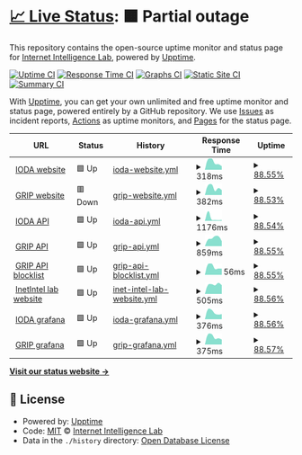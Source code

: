 # [📈 Live Status](https://InetIntel.github.io/service-monitoring): <!--live status--> **🟧 Partial outage**

This repository contains the open-source uptime monitor and status page for [Internet Intelligence Lab](http://inetintel.org), powered by [Upptime](https://github.com/upptime/upptime).

[![Uptime CI](https://github.com/InetIntel/service-monitoring/workflows/Uptime%20CI/badge.svg)](https://github.com/InetIntel/service-monitoring/actions?query=workflow%3A%22Uptime+CI%22)
[![Response Time CI](https://github.com/InetIntel/service-monitoring/workflows/Response%20Time%20CI/badge.svg)](https://github.com/InetIntel/service-monitoring/actions?query=workflow%3A%22Response+Time+CI%22)
[![Graphs CI](https://github.com/InetIntel/service-monitoring/workflows/Graphs%20CI/badge.svg)](https://github.com/InetIntel/service-monitoring/actions?query=workflow%3A%22Graphs+CI%22)
[![Static Site CI](https://github.com/InetIntel/service-monitoring/workflows/Static%20Site%20CI/badge.svg)](https://github.com/InetIntel/service-monitoring/actions?query=workflow%3A%22Static+Site+CI%22)
[![Summary CI](https://github.com/InetIntel/service-monitoring/workflows/Summary%20CI/badge.svg)](https://github.com/InetIntel/service-monitoring/actions?query=workflow%3A%22Summary+CI%22)

With [Upptime](https://upptime.js.org), you can get your own unlimited and free uptime monitor and status page, powered entirely by a GitHub repository. We use [Issues](https://github.com/InetIntel/service-monitoring/issues) as incident reports, [Actions](https://github.com/InetIntel/service-monitoring/actions) as uptime monitors, and [Pages](https://InetIntel.github.io/service-monitoring) for the status page.

<!--start: status pages-->
<!-- This summary is generated by Upptime (https://github.com/upptime/upptime) -->
<!-- Do not edit this manually, your changes will be overwritten -->
<!-- prettier-ignore -->
| URL | Status | History | Response Time | Uptime |
| --- | ------ | ------- | ------------- | ------ |
| <img alt="" src="https://icons.duckduckgo.com/ip3/ioda.inetintel.cc.gatech.edu.ico" height="13"> [IODA website](https://ioda.inetintel.cc.gatech.edu) | 🟩 Up | [ioda-website.yml](https://github.com/InetIntel/service-monitoring/commits/HEAD/history/ioda-website.yml) | <details><summary><img alt="Response time graph" src="./graphs/ioda-website/response-time-week.png" height="20"> 318ms</summary><br><a href="https://InetIntel.github.io/service-monitoring/history/ioda-website"><img alt="Response time 328" src="https://img.shields.io/endpoint?url=https%3A%2F%2Fraw.githubusercontent.com%2FInetIntel%2Fservice-monitoring%2FHEAD%2Fapi%2Fioda-website%2Fresponse-time.json"></a><br><a href="https://InetIntel.github.io/service-monitoring/history/ioda-website"><img alt="24-hour response time 287" src="https://img.shields.io/endpoint?url=https%3A%2F%2Fraw.githubusercontent.com%2FInetIntel%2Fservice-monitoring%2FHEAD%2Fapi%2Fioda-website%2Fresponse-time-day.json"></a><br><a href="https://InetIntel.github.io/service-monitoring/history/ioda-website"><img alt="7-day response time 318" src="https://img.shields.io/endpoint?url=https%3A%2F%2Fraw.githubusercontent.com%2FInetIntel%2Fservice-monitoring%2FHEAD%2Fapi%2Fioda-website%2Fresponse-time-week.json"></a><br><a href="https://InetIntel.github.io/service-monitoring/history/ioda-website"><img alt="30-day response time 441" src="https://img.shields.io/endpoint?url=https%3A%2F%2Fraw.githubusercontent.com%2FInetIntel%2Fservice-monitoring%2FHEAD%2Fapi%2Fioda-website%2Fresponse-time-month.json"></a><br><a href="https://InetIntel.github.io/service-monitoring/history/ioda-website"><img alt="1-year response time 328" src="https://img.shields.io/endpoint?url=https%3A%2F%2Fraw.githubusercontent.com%2FInetIntel%2Fservice-monitoring%2FHEAD%2Fapi%2Fioda-website%2Fresponse-time-year.json"></a></details> | <details><summary><a href="https://InetIntel.github.io/service-monitoring/history/ioda-website">88.55%</a></summary><a href="https://InetIntel.github.io/service-monitoring/history/ioda-website"><img alt="All-time uptime 99.42%" src="https://img.shields.io/endpoint?url=https%3A%2F%2Fraw.githubusercontent.com%2FInetIntel%2Fservice-monitoring%2FHEAD%2Fapi%2Fioda-website%2Fuptime.json"></a><br><a href="https://InetIntel.github.io/service-monitoring/history/ioda-website"><img alt="24-hour uptime 19.83%" src="https://img.shields.io/endpoint?url=https%3A%2F%2Fraw.githubusercontent.com%2FInetIntel%2Fservice-monitoring%2FHEAD%2Fapi%2Fioda-website%2Fuptime-day.json"></a><br><a href="https://InetIntel.github.io/service-monitoring/history/ioda-website"><img alt="7-day uptime 88.55%" src="https://img.shields.io/endpoint?url=https%3A%2F%2Fraw.githubusercontent.com%2FInetIntel%2Fservice-monitoring%2FHEAD%2Fapi%2Fioda-website%2Fuptime-week.json"></a><br><a href="https://InetIntel.github.io/service-monitoring/history/ioda-website"><img alt="30-day uptime 97.27%" src="https://img.shields.io/endpoint?url=https%3A%2F%2Fraw.githubusercontent.com%2FInetIntel%2Fservice-monitoring%2FHEAD%2Fapi%2Fioda-website%2Fuptime-month.json"></a><br><a href="https://InetIntel.github.io/service-monitoring/history/ioda-website"><img alt="1-year uptime 99.42%" src="https://img.shields.io/endpoint?url=https%3A%2F%2Fraw.githubusercontent.com%2FInetIntel%2Fservice-monitoring%2FHEAD%2Fapi%2Fioda-website%2Fuptime-year.json"></a></details>
| <img alt="" src="https://icons.duckduckgo.com/ip3/grip.inetintel.cc.gatech.edu.ico" height="13"> [GRIP website](https://grip.inetintel.cc.gatech.edu) | 🟥 Down | [grip-website.yml](https://github.com/InetIntel/service-monitoring/commits/HEAD/history/grip-website.yml) | <details><summary><img alt="Response time graph" src="./graphs/grip-website/response-time-week.png" height="20"> 382ms</summary><br><a href="https://InetIntel.github.io/service-monitoring/history/grip-website"><img alt="Response time 287" src="https://img.shields.io/endpoint?url=https%3A%2F%2Fraw.githubusercontent.com%2FInetIntel%2Fservice-monitoring%2FHEAD%2Fapi%2Fgrip-website%2Fresponse-time.json"></a><br><a href="https://InetIntel.github.io/service-monitoring/history/grip-website"><img alt="24-hour response time 0" src="https://img.shields.io/endpoint?url=https%3A%2F%2Fraw.githubusercontent.com%2FInetIntel%2Fservice-monitoring%2FHEAD%2Fapi%2Fgrip-website%2Fresponse-time-day.json"></a><br><a href="https://InetIntel.github.io/service-monitoring/history/grip-website"><img alt="7-day response time 382" src="https://img.shields.io/endpoint?url=https%3A%2F%2Fraw.githubusercontent.com%2FInetIntel%2Fservice-monitoring%2FHEAD%2Fapi%2Fgrip-website%2Fresponse-time-week.json"></a><br><a href="https://InetIntel.github.io/service-monitoring/history/grip-website"><img alt="30-day response time 244" src="https://img.shields.io/endpoint?url=https%3A%2F%2Fraw.githubusercontent.com%2FInetIntel%2Fservice-monitoring%2FHEAD%2Fapi%2Fgrip-website%2Fresponse-time-month.json"></a><br><a href="https://InetIntel.github.io/service-monitoring/history/grip-website"><img alt="1-year response time 287" src="https://img.shields.io/endpoint?url=https%3A%2F%2Fraw.githubusercontent.com%2FInetIntel%2Fservice-monitoring%2FHEAD%2Fapi%2Fgrip-website%2Fresponse-time-year.json"></a></details> | <details><summary><a href="https://InetIntel.github.io/service-monitoring/history/grip-website">88.53%</a></summary><a href="https://InetIntel.github.io/service-monitoring/history/grip-website"><img alt="All-time uptime 99.43%" src="https://img.shields.io/endpoint?url=https%3A%2F%2Fraw.githubusercontent.com%2FInetIntel%2Fservice-monitoring%2FHEAD%2Fapi%2Fgrip-website%2Fuptime.json"></a><br><a href="https://InetIntel.github.io/service-monitoring/history/grip-website"><img alt="24-hour uptime 19.74%" src="https://img.shields.io/endpoint?url=https%3A%2F%2Fraw.githubusercontent.com%2FInetIntel%2Fservice-monitoring%2FHEAD%2Fapi%2Fgrip-website%2Fuptime-day.json"></a><br><a href="https://InetIntel.github.io/service-monitoring/history/grip-website"><img alt="7-day uptime 88.53%" src="https://img.shields.io/endpoint?url=https%3A%2F%2Fraw.githubusercontent.com%2FInetIntel%2Fservice-monitoring%2FHEAD%2Fapi%2Fgrip-website%2Fuptime-week.json"></a><br><a href="https://InetIntel.github.io/service-monitoring/history/grip-website"><img alt="30-day uptime 97.27%" src="https://img.shields.io/endpoint?url=https%3A%2F%2Fraw.githubusercontent.com%2FInetIntel%2Fservice-monitoring%2FHEAD%2Fapi%2Fgrip-website%2Fuptime-month.json"></a><br><a href="https://InetIntel.github.io/service-monitoring/history/grip-website"><img alt="1-year uptime 99.43%" src="https://img.shields.io/endpoint?url=https%3A%2F%2Fraw.githubusercontent.com%2FInetIntel%2Fservice-monitoring%2FHEAD%2Fapi%2Fgrip-website%2Fuptime-year.json"></a></details>
| <img alt="" src="https://icons.duckduckgo.com/ip3/api.ioda.inetintel.cc.gatech.edu.ico" height="13"> [IODA API](https://api.ioda.inetintel.cc.gatech.edu/v2/) | 🟩 Up | [ioda-api.yml](https://github.com/InetIntel/service-monitoring/commits/HEAD/history/ioda-api.yml) | <details><summary><img alt="Response time graph" src="./graphs/ioda-api/response-time-week.png" height="20"> 1176ms</summary><br><a href="https://InetIntel.github.io/service-monitoring/history/ioda-api"><img alt="Response time 638" src="https://img.shields.io/endpoint?url=https%3A%2F%2Fraw.githubusercontent.com%2FInetIntel%2Fservice-monitoring%2FHEAD%2Fapi%2Fioda-api%2Fresponse-time.json"></a><br><a href="https://InetIntel.github.io/service-monitoring/history/ioda-api"><img alt="24-hour response time 346" src="https://img.shields.io/endpoint?url=https%3A%2F%2Fraw.githubusercontent.com%2FInetIntel%2Fservice-monitoring%2FHEAD%2Fapi%2Fioda-api%2Fresponse-time-day.json"></a><br><a href="https://InetIntel.github.io/service-monitoring/history/ioda-api"><img alt="7-day response time 1176" src="https://img.shields.io/endpoint?url=https%3A%2F%2Fraw.githubusercontent.com%2FInetIntel%2Fservice-monitoring%2FHEAD%2Fapi%2Fioda-api%2Fresponse-time-week.json"></a><br><a href="https://InetIntel.github.io/service-monitoring/history/ioda-api"><img alt="30-day response time 900" src="https://img.shields.io/endpoint?url=https%3A%2F%2Fraw.githubusercontent.com%2FInetIntel%2Fservice-monitoring%2FHEAD%2Fapi%2Fioda-api%2Fresponse-time-month.json"></a><br><a href="https://InetIntel.github.io/service-monitoring/history/ioda-api"><img alt="1-year response time 638" src="https://img.shields.io/endpoint?url=https%3A%2F%2Fraw.githubusercontent.com%2FInetIntel%2Fservice-monitoring%2FHEAD%2Fapi%2Fioda-api%2Fresponse-time-year.json"></a></details> | <details><summary><a href="https://InetIntel.github.io/service-monitoring/history/ioda-api">88.54%</a></summary><a href="https://InetIntel.github.io/service-monitoring/history/ioda-api"><img alt="All-time uptime 99.43%" src="https://img.shields.io/endpoint?url=https%3A%2F%2Fraw.githubusercontent.com%2FInetIntel%2Fservice-monitoring%2FHEAD%2Fapi%2Fioda-api%2Fuptime.json"></a><br><a href="https://InetIntel.github.io/service-monitoring/history/ioda-api"><img alt="24-hour uptime 19.80%" src="https://img.shields.io/endpoint?url=https%3A%2F%2Fraw.githubusercontent.com%2FInetIntel%2Fservice-monitoring%2FHEAD%2Fapi%2Fioda-api%2Fuptime-day.json"></a><br><a href="https://InetIntel.github.io/service-monitoring/history/ioda-api"><img alt="7-day uptime 88.54%" src="https://img.shields.io/endpoint?url=https%3A%2F%2Fraw.githubusercontent.com%2FInetIntel%2Fservice-monitoring%2FHEAD%2Fapi%2Fioda-api%2Fuptime-week.json"></a><br><a href="https://InetIntel.github.io/service-monitoring/history/ioda-api"><img alt="30-day uptime 97.28%" src="https://img.shields.io/endpoint?url=https%3A%2F%2Fraw.githubusercontent.com%2FInetIntel%2Fservice-monitoring%2FHEAD%2Fapi%2Fioda-api%2Fuptime-month.json"></a><br><a href="https://InetIntel.github.io/service-monitoring/history/ioda-api"><img alt="1-year uptime 99.43%" src="https://img.shields.io/endpoint?url=https%3A%2F%2Fraw.githubusercontent.com%2FInetIntel%2Fservice-monitoring%2FHEAD%2Fapi%2Fioda-api%2Fuptime-year.json"></a></details>
| <img alt="" src="https://icons.duckduckgo.com/ip3/api.grip.inetintel.cc.gatech.edu.ico" height="13"> [GRIP API](https://api.grip.inetintel.cc.gatech.edu/json/events?length=10&start=0&ts_start=2023-05-01T00%3A00&ts_end=2023-05-02T00%3A00&event_type=submoas&full) | 🟩 Up | [grip-api.yml](https://github.com/InetIntel/service-monitoring/commits/HEAD/history/grip-api.yml) | <details><summary><img alt="Response time graph" src="./graphs/grip-api/response-time-week.png" height="20"> 859ms</summary><br><a href="https://InetIntel.github.io/service-monitoring/history/grip-api"><img alt="Response time 1137" src="https://img.shields.io/endpoint?url=https%3A%2F%2Fraw.githubusercontent.com%2FInetIntel%2Fservice-monitoring%2FHEAD%2Fapi%2Fgrip-api%2Fresponse-time.json"></a><br><a href="https://InetIntel.github.io/service-monitoring/history/grip-api"><img alt="24-hour response time 1028" src="https://img.shields.io/endpoint?url=https%3A%2F%2Fraw.githubusercontent.com%2FInetIntel%2Fservice-monitoring%2FHEAD%2Fapi%2Fgrip-api%2Fresponse-time-day.json"></a><br><a href="https://InetIntel.github.io/service-monitoring/history/grip-api"><img alt="7-day response time 859" src="https://img.shields.io/endpoint?url=https%3A%2F%2Fraw.githubusercontent.com%2FInetIntel%2Fservice-monitoring%2FHEAD%2Fapi%2Fgrip-api%2Fresponse-time-week.json"></a><br><a href="https://InetIntel.github.io/service-monitoring/history/grip-api"><img alt="30-day response time 1058" src="https://img.shields.io/endpoint?url=https%3A%2F%2Fraw.githubusercontent.com%2FInetIntel%2Fservice-monitoring%2FHEAD%2Fapi%2Fgrip-api%2Fresponse-time-month.json"></a><br><a href="https://InetIntel.github.io/service-monitoring/history/grip-api"><img alt="1-year response time 1137" src="https://img.shields.io/endpoint?url=https%3A%2F%2Fraw.githubusercontent.com%2FInetIntel%2Fservice-monitoring%2FHEAD%2Fapi%2Fgrip-api%2Fresponse-time-year.json"></a></details> | <details><summary><a href="https://InetIntel.github.io/service-monitoring/history/grip-api">88.55%</a></summary><a href="https://InetIntel.github.io/service-monitoring/history/grip-api"><img alt="All-time uptime 98.32%" src="https://img.shields.io/endpoint?url=https%3A%2F%2Fraw.githubusercontent.com%2FInetIntel%2Fservice-monitoring%2FHEAD%2Fapi%2Fgrip-api%2Fuptime.json"></a><br><a href="https://InetIntel.github.io/service-monitoring/history/grip-api"><img alt="24-hour uptime 19.83%" src="https://img.shields.io/endpoint?url=https%3A%2F%2Fraw.githubusercontent.com%2FInetIntel%2Fservice-monitoring%2FHEAD%2Fapi%2Fgrip-api%2Fuptime-day.json"></a><br><a href="https://InetIntel.github.io/service-monitoring/history/grip-api"><img alt="7-day uptime 88.55%" src="https://img.shields.io/endpoint?url=https%3A%2F%2Fraw.githubusercontent.com%2FInetIntel%2Fservice-monitoring%2FHEAD%2Fapi%2Fgrip-api%2Fuptime-week.json"></a><br><a href="https://InetIntel.github.io/service-monitoring/history/grip-api"><img alt="30-day uptime 91.77%" src="https://img.shields.io/endpoint?url=https%3A%2F%2Fraw.githubusercontent.com%2FInetIntel%2Fservice-monitoring%2FHEAD%2Fapi%2Fgrip-api%2Fuptime-month.json"></a><br><a href="https://InetIntel.github.io/service-monitoring/history/grip-api"><img alt="1-year uptime 98.32%" src="https://img.shields.io/endpoint?url=https%3A%2F%2Fraw.githubusercontent.com%2FInetIntel%2Fservice-monitoring%2FHEAD%2Fapi%2Fgrip-api%2Fuptime-year.json"></a></details>
| <img alt="" src="https://icons.duckduckgo.com/ip3/api.grip.inetintel.cc.gatech.edu.ico" height="13"> [GRIP API blocklist](https://api.grip.inetintel.cc.gatech.edu/json/blocklist) | 🟩 Up | [grip-api-blocklist.yml](https://github.com/InetIntel/service-monitoring/commits/HEAD/history/grip-api-blocklist.yml) | <details><summary><img alt="Response time graph" src="./graphs/grip-api-blocklist/response-time-week.png" height="20"> 56ms</summary><br><a href="https://InetIntel.github.io/service-monitoring/history/grip-api-blocklist"><img alt="Response time 56" src="https://img.shields.io/endpoint?url=https%3A%2F%2Fraw.githubusercontent.com%2FInetIntel%2Fservice-monitoring%2FHEAD%2Fapi%2Fgrip-api-blocklist%2Fresponse-time.json"></a><br><a href="https://InetIntel.github.io/service-monitoring/history/grip-api-blocklist"><img alt="24-hour response time 52" src="https://img.shields.io/endpoint?url=https%3A%2F%2Fraw.githubusercontent.com%2FInetIntel%2Fservice-monitoring%2FHEAD%2Fapi%2Fgrip-api-blocklist%2Fresponse-time-day.json"></a><br><a href="https://InetIntel.github.io/service-monitoring/history/grip-api-blocklist"><img alt="7-day response time 56" src="https://img.shields.io/endpoint?url=https%3A%2F%2Fraw.githubusercontent.com%2FInetIntel%2Fservice-monitoring%2FHEAD%2Fapi%2Fgrip-api-blocklist%2Fresponse-time-week.json"></a><br><a href="https://InetIntel.github.io/service-monitoring/history/grip-api-blocklist"><img alt="30-day response time 49" src="https://img.shields.io/endpoint?url=https%3A%2F%2Fraw.githubusercontent.com%2FInetIntel%2Fservice-monitoring%2FHEAD%2Fapi%2Fgrip-api-blocklist%2Fresponse-time-month.json"></a><br><a href="https://InetIntel.github.io/service-monitoring/history/grip-api-blocklist"><img alt="1-year response time 56" src="https://img.shields.io/endpoint?url=https%3A%2F%2Fraw.githubusercontent.com%2FInetIntel%2Fservice-monitoring%2FHEAD%2Fapi%2Fgrip-api-blocklist%2Fresponse-time-year.json"></a></details> | <details><summary><a href="https://InetIntel.github.io/service-monitoring/history/grip-api-blocklist">88.55%</a></summary><a href="https://InetIntel.github.io/service-monitoring/history/grip-api-blocklist"><img alt="All-time uptime 98.31%" src="https://img.shields.io/endpoint?url=https%3A%2F%2Fraw.githubusercontent.com%2FInetIntel%2Fservice-monitoring%2FHEAD%2Fapi%2Fgrip-api-blocklist%2Fuptime.json"></a><br><a href="https://InetIntel.github.io/service-monitoring/history/grip-api-blocklist"><img alt="24-hour uptime 19.86%" src="https://img.shields.io/endpoint?url=https%3A%2F%2Fraw.githubusercontent.com%2FInetIntel%2Fservice-monitoring%2FHEAD%2Fapi%2Fgrip-api-blocklist%2Fuptime-day.json"></a><br><a href="https://InetIntel.github.io/service-monitoring/history/grip-api-blocklist"><img alt="7-day uptime 88.55%" src="https://img.shields.io/endpoint?url=https%3A%2F%2Fraw.githubusercontent.com%2FInetIntel%2Fservice-monitoring%2FHEAD%2Fapi%2Fgrip-api-blocklist%2Fuptime-week.json"></a><br><a href="https://InetIntel.github.io/service-monitoring/history/grip-api-blocklist"><img alt="30-day uptime 91.73%" src="https://img.shields.io/endpoint?url=https%3A%2F%2Fraw.githubusercontent.com%2FInetIntel%2Fservice-monitoring%2FHEAD%2Fapi%2Fgrip-api-blocklist%2Fuptime-month.json"></a><br><a href="https://InetIntel.github.io/service-monitoring/history/grip-api-blocklist"><img alt="1-year uptime 98.31%" src="https://img.shields.io/endpoint?url=https%3A%2F%2Fraw.githubusercontent.com%2FInetIntel%2Fservice-monitoring%2FHEAD%2Fapi%2Fgrip-api-blocklist%2Fuptime-year.json"></a></details>
| <img alt="" src="https://icons.duckduckgo.com/ip3/inetintel.cc.gatech.edu.ico" height="13"> [InetIntel lab website](https://inetintel.cc.gatech.edu/) | 🟩 Up | [inet-intel-lab-website.yml](https://github.com/InetIntel/service-monitoring/commits/HEAD/history/inet-intel-lab-website.yml) | <details><summary><img alt="Response time graph" src="./graphs/inet-intel-lab-website/response-time-week.png" height="20"> 505ms</summary><br><a href="https://InetIntel.github.io/service-monitoring/history/inet-intel-lab-website"><img alt="Response time 826" src="https://img.shields.io/endpoint?url=https%3A%2F%2Fraw.githubusercontent.com%2FInetIntel%2Fservice-monitoring%2FHEAD%2Fapi%2Finet-intel-lab-website%2Fresponse-time.json"></a><br><a href="https://InetIntel.github.io/service-monitoring/history/inet-intel-lab-website"><img alt="24-hour response time 529" src="https://img.shields.io/endpoint?url=https%3A%2F%2Fraw.githubusercontent.com%2FInetIntel%2Fservice-monitoring%2FHEAD%2Fapi%2Finet-intel-lab-website%2Fresponse-time-day.json"></a><br><a href="https://InetIntel.github.io/service-monitoring/history/inet-intel-lab-website"><img alt="7-day response time 505" src="https://img.shields.io/endpoint?url=https%3A%2F%2Fraw.githubusercontent.com%2FInetIntel%2Fservice-monitoring%2FHEAD%2Fapi%2Finet-intel-lab-website%2Fresponse-time-week.json"></a><br><a href="https://InetIntel.github.io/service-monitoring/history/inet-intel-lab-website"><img alt="30-day response time 651" src="https://img.shields.io/endpoint?url=https%3A%2F%2Fraw.githubusercontent.com%2FInetIntel%2Fservice-monitoring%2FHEAD%2Fapi%2Finet-intel-lab-website%2Fresponse-time-month.json"></a><br><a href="https://InetIntel.github.io/service-monitoring/history/inet-intel-lab-website"><img alt="1-year response time 826" src="https://img.shields.io/endpoint?url=https%3A%2F%2Fraw.githubusercontent.com%2FInetIntel%2Fservice-monitoring%2FHEAD%2Fapi%2Finet-intel-lab-website%2Fresponse-time-year.json"></a></details> | <details><summary><a href="https://InetIntel.github.io/service-monitoring/history/inet-intel-lab-website">88.56%</a></summary><a href="https://InetIntel.github.io/service-monitoring/history/inet-intel-lab-website"><img alt="All-time uptime 99.44%" src="https://img.shields.io/endpoint?url=https%3A%2F%2Fraw.githubusercontent.com%2FInetIntel%2Fservice-monitoring%2FHEAD%2Fapi%2Finet-intel-lab-website%2Fuptime.json"></a><br><a href="https://InetIntel.github.io/service-monitoring/history/inet-intel-lab-website"><img alt="24-hour uptime 19.90%" src="https://img.shields.io/endpoint?url=https%3A%2F%2Fraw.githubusercontent.com%2FInetIntel%2Fservice-monitoring%2FHEAD%2Fapi%2Finet-intel-lab-website%2Fuptime-day.json"></a><br><a href="https://InetIntel.github.io/service-monitoring/history/inet-intel-lab-website"><img alt="7-day uptime 88.56%" src="https://img.shields.io/endpoint?url=https%3A%2F%2Fraw.githubusercontent.com%2FInetIntel%2Fservice-monitoring%2FHEAD%2Fapi%2Finet-intel-lab-website%2Fuptime-week.json"></a><br><a href="https://InetIntel.github.io/service-monitoring/history/inet-intel-lab-website"><img alt="30-day uptime 97.29%" src="https://img.shields.io/endpoint?url=https%3A%2F%2Fraw.githubusercontent.com%2FInetIntel%2Fservice-monitoring%2FHEAD%2Fapi%2Finet-intel-lab-website%2Fuptime-month.json"></a><br><a href="https://InetIntel.github.io/service-monitoring/history/inet-intel-lab-website"><img alt="1-year uptime 99.44%" src="https://img.shields.io/endpoint?url=https%3A%2F%2Fraw.githubusercontent.com%2FInetIntel%2Fservice-monitoring%2FHEAD%2Fapi%2Finet-intel-lab-website%2Fuptime-year.json"></a></details>
| <img alt="" src="https://icons.duckduckgo.com/ip3/explore.ioda.inetintel.cc.gatech.edu.ico" height="13"> [IODA grafana](https://explore.ioda.inetintel.cc.gatech.edu) | 🟩 Up | [ioda-grafana.yml](https://github.com/InetIntel/service-monitoring/commits/HEAD/history/ioda-grafana.yml) | <details><summary><img alt="Response time graph" src="./graphs/ioda-grafana/response-time-week.png" height="20"> 376ms</summary><br><a href="https://InetIntel.github.io/service-monitoring/history/ioda-grafana"><img alt="Response time 887" src="https://img.shields.io/endpoint?url=https%3A%2F%2Fraw.githubusercontent.com%2FInetIntel%2Fservice-monitoring%2FHEAD%2Fapi%2Fioda-grafana%2Fresponse-time.json"></a><br><a href="https://InetIntel.github.io/service-monitoring/history/ioda-grafana"><img alt="24-hour response time 435" src="https://img.shields.io/endpoint?url=https%3A%2F%2Fraw.githubusercontent.com%2FInetIntel%2Fservice-monitoring%2FHEAD%2Fapi%2Fioda-grafana%2Fresponse-time-day.json"></a><br><a href="https://InetIntel.github.io/service-monitoring/history/ioda-grafana"><img alt="7-day response time 376" src="https://img.shields.io/endpoint?url=https%3A%2F%2Fraw.githubusercontent.com%2FInetIntel%2Fservice-monitoring%2FHEAD%2Fapi%2Fioda-grafana%2Fresponse-time-week.json"></a><br><a href="https://InetIntel.github.io/service-monitoring/history/ioda-grafana"><img alt="30-day response time 1060" src="https://img.shields.io/endpoint?url=https%3A%2F%2Fraw.githubusercontent.com%2FInetIntel%2Fservice-monitoring%2FHEAD%2Fapi%2Fioda-grafana%2Fresponse-time-month.json"></a><br><a href="https://InetIntel.github.io/service-monitoring/history/ioda-grafana"><img alt="1-year response time 887" src="https://img.shields.io/endpoint?url=https%3A%2F%2Fraw.githubusercontent.com%2FInetIntel%2Fservice-monitoring%2FHEAD%2Fapi%2Fioda-grafana%2Fresponse-time-year.json"></a></details> | <details><summary><a href="https://InetIntel.github.io/service-monitoring/history/ioda-grafana">88.56%</a></summary><a href="https://InetIntel.github.io/service-monitoring/history/ioda-grafana"><img alt="All-time uptime 99.45%" src="https://img.shields.io/endpoint?url=https%3A%2F%2Fraw.githubusercontent.com%2FInetIntel%2Fservice-monitoring%2FHEAD%2Fapi%2Fioda-grafana%2Fuptime.json"></a><br><a href="https://InetIntel.github.io/service-monitoring/history/ioda-grafana"><img alt="24-hour uptime 19.93%" src="https://img.shields.io/endpoint?url=https%3A%2F%2Fraw.githubusercontent.com%2FInetIntel%2Fservice-monitoring%2FHEAD%2Fapi%2Fioda-grafana%2Fuptime-day.json"></a><br><a href="https://InetIntel.github.io/service-monitoring/history/ioda-grafana"><img alt="7-day uptime 88.56%" src="https://img.shields.io/endpoint?url=https%3A%2F%2Fraw.githubusercontent.com%2FInetIntel%2Fservice-monitoring%2FHEAD%2Fapi%2Fioda-grafana%2Fuptime-week.json"></a><br><a href="https://InetIntel.github.io/service-monitoring/history/ioda-grafana"><img alt="30-day uptime 97.30%" src="https://img.shields.io/endpoint?url=https%3A%2F%2Fraw.githubusercontent.com%2FInetIntel%2Fservice-monitoring%2FHEAD%2Fapi%2Fioda-grafana%2Fuptime-month.json"></a><br><a href="https://InetIntel.github.io/service-monitoring/history/ioda-grafana"><img alt="1-year uptime 99.45%" src="https://img.shields.io/endpoint?url=https%3A%2F%2Fraw.githubusercontent.com%2FInetIntel%2Fservice-monitoring%2FHEAD%2Fapi%2Fioda-grafana%2Fuptime-year.json"></a></details>
| <img alt="" src="https://icons.duckduckgo.com/ip3/explore.grip.inetintel.cc.gatech.edu.ico" height="13"> [GRIP grafana](https://explore.grip.inetintel.cc.gatech.edu) | 🟩 Up | [grip-grafana.yml](https://github.com/InetIntel/service-monitoring/commits/HEAD/history/grip-grafana.yml) | <details><summary><img alt="Response time graph" src="./graphs/grip-grafana/response-time-week.png" height="20"> 375ms</summary><br><a href="https://InetIntel.github.io/service-monitoring/history/grip-grafana"><img alt="Response time 828" src="https://img.shields.io/endpoint?url=https%3A%2F%2Fraw.githubusercontent.com%2FInetIntel%2Fservice-monitoring%2FHEAD%2Fapi%2Fgrip-grafana%2Fresponse-time.json"></a><br><a href="https://InetIntel.github.io/service-monitoring/history/grip-grafana"><img alt="24-hour response time 268" src="https://img.shields.io/endpoint?url=https%3A%2F%2Fraw.githubusercontent.com%2FInetIntel%2Fservice-monitoring%2FHEAD%2Fapi%2Fgrip-grafana%2Fresponse-time-day.json"></a><br><a href="https://InetIntel.github.io/service-monitoring/history/grip-grafana"><img alt="7-day response time 375" src="https://img.shields.io/endpoint?url=https%3A%2F%2Fraw.githubusercontent.com%2FInetIntel%2Fservice-monitoring%2FHEAD%2Fapi%2Fgrip-grafana%2Fresponse-time-week.json"></a><br><a href="https://InetIntel.github.io/service-monitoring/history/grip-grafana"><img alt="30-day response time 913" src="https://img.shields.io/endpoint?url=https%3A%2F%2Fraw.githubusercontent.com%2FInetIntel%2Fservice-monitoring%2FHEAD%2Fapi%2Fgrip-grafana%2Fresponse-time-month.json"></a><br><a href="https://InetIntel.github.io/service-monitoring/history/grip-grafana"><img alt="1-year response time 828" src="https://img.shields.io/endpoint?url=https%3A%2F%2Fraw.githubusercontent.com%2FInetIntel%2Fservice-monitoring%2FHEAD%2Fapi%2Fgrip-grafana%2Fresponse-time-year.json"></a></details> | <details><summary><a href="https://InetIntel.github.io/service-monitoring/history/grip-grafana">88.57%</a></summary><a href="https://InetIntel.github.io/service-monitoring/history/grip-grafana"><img alt="All-time uptime 99.45%" src="https://img.shields.io/endpoint?url=https%3A%2F%2Fraw.githubusercontent.com%2FInetIntel%2Fservice-monitoring%2FHEAD%2Fapi%2Fgrip-grafana%2Fuptime.json"></a><br><a href="https://InetIntel.github.io/service-monitoring/history/grip-grafana"><img alt="24-hour uptime 19.97%" src="https://img.shields.io/endpoint?url=https%3A%2F%2Fraw.githubusercontent.com%2FInetIntel%2Fservice-monitoring%2FHEAD%2Fapi%2Fgrip-grafana%2Fuptime-day.json"></a><br><a href="https://InetIntel.github.io/service-monitoring/history/grip-grafana"><img alt="7-day uptime 88.57%" src="https://img.shields.io/endpoint?url=https%3A%2F%2Fraw.githubusercontent.com%2FInetIntel%2Fservice-monitoring%2FHEAD%2Fapi%2Fgrip-grafana%2Fuptime-week.json"></a><br><a href="https://InetIntel.github.io/service-monitoring/history/grip-grafana"><img alt="30-day uptime 97.31%" src="https://img.shields.io/endpoint?url=https%3A%2F%2Fraw.githubusercontent.com%2FInetIntel%2Fservice-monitoring%2FHEAD%2Fapi%2Fgrip-grafana%2Fuptime-month.json"></a><br><a href="https://InetIntel.github.io/service-monitoring/history/grip-grafana"><img alt="1-year uptime 99.45%" src="https://img.shields.io/endpoint?url=https%3A%2F%2Fraw.githubusercontent.com%2FInetIntel%2Fservice-monitoring%2FHEAD%2Fapi%2Fgrip-grafana%2Fuptime-year.json"></a></details>

<!--end: status pages-->

[**Visit our status website →**](https://InetIntel.github.io/service-monitoring)

## 📄 License

- Powered by: [Upptime](https://github.com/upptime/upptime)
- Code: [MIT](./LICENSE) © [Internet Intelligence Lab](http://inetintel.org)
- Data in the `./history` directory: [Open Database License](https://opendatacommons.org/licenses/odbl/1-0/)
